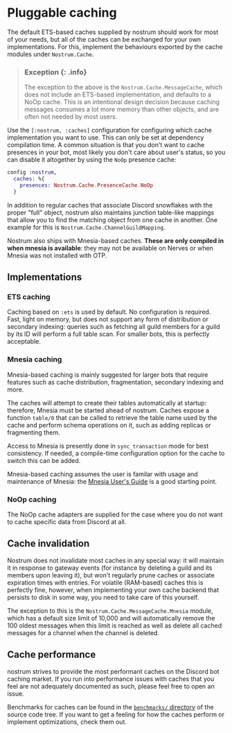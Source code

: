 # Pluggable caching

The default ETS-based caches supplied by nostrum should work for most of your
needs, but all of the caches can be exchanged for your own implementations. For
this, implement the behaviours exported by the cache modules under
`Nostrum.Cache`.

> ### Exception {: .info}
>
> The exception to the above is the `Nostrum.Cache.MessageCache`, which does not
> include an ETS-based implementation, and defaults to a NoOp cache. This is
> an intentional design decision because caching messages consumes a
> lot more memory than other objects, and are often not needed by most users.

Use the `[:nostrum, :caches]` configuration for configuring which cache
implementation you want to use. This can only be set at dependency compilation
time. A common situation is that you don't want to cache presences in your bot,
most likely you don't care about user's status, so you can disable it altogether
by using the `NoOp` presence cache:

```elixir
config :nostrum,
  caches: %{
    presences: Nostrum.Cache.PresenceCache.NoOp
  }
```

In addition to regular caches that associate Discord snowflakes with the proper
"full" object, nostrum also maintains junction table-like mappings that allow
you to find the matching object from one cache in another. One example for this
is `Nostrum.Cache.ChannelGuildMapping`.

Nostrum also ships with Mnesia-based caches. **These are only compiled in when
mnesia is available**: they may not be available on Nerves or when Mnesia was
not installed with OTP.

## Implementations

### ETS caching

Caching based on `:ets` is used by default. No configuration is required. Fast,
light on memory, but does not support any form of distribution or secondary
indexing: queries such as fetching all guild members for a guild by its ID will
perform a full table scan. For smaller bots, this is perfectly acceptable.


### Mnesia caching

Mnesia-based caching is mainly suggested for larger bots that require
features such as cache distribution, fragmentation, secondary indexing and more.

The caches will attempt to create their tables automatically at startup:
therefore, Mnesia must be started ahead of nostrum. Caches expose a function
`table/0` that can be called to retrieve the table name used by the cache and
perform schema operations on it, such as adding replicas or fragmenting them.

<!-- From 1.0, add the following: Any future schema migrations that nostrum
needs to perform will be automatically performed at cache startup. -->

Access to Mnesia is presently done in `sync_transaction` mode for best
consistency. If needed, a compile-time configuration option for the cache to
switch this can be added.

Mnesia-based caching assumes the user is familar with usage and
maintenance of Mnesia: the [Mnesia User's
Guide](https://www.erlang.org/doc/apps/mnesia/mnesia_chap1.html) is a good
starting point.


### NoOp caching

The NoOp cache adapters are supplied for the case where you do not want to cache
specific data from Discord at all.

## Cache invalidation

Nostrum does not invalidate most caches in any special way: it will maintain it in
response to gateway events (for instance by deleting a guild and its members
upon leaving it), but won't regularly prune caches or associate expiration times
with entries. For volatile (RAM-based) caches this is perfectly fine, however,
when implementing your own cache backend that persists to disk in some way, you
need to take care of this yourself.

The exception to this is the `Nostrum.Cache.MessageCache.Mnesia` module, which has a
default size limit of 10,000 and will automatically remove the 100 oldest
messages when this limit is reached as well as delete all cached messages for a
channel when the channel is deleted.


## Cache performance

nostrum strives to provide the most performant caches on the Discord bot caching
market. If you run into performance issues with caches that you feel are not
adequately documented as such, please feel free to open an issue.

Benchmarks for caches can be found in the [`benchmarks/`
directory](https://github.com/Kraigie/nostrum/tree/master/benchmarks) of the
source code tree. If you want to get a feeling for how the caches perform or
implement optimizations, check them out.
